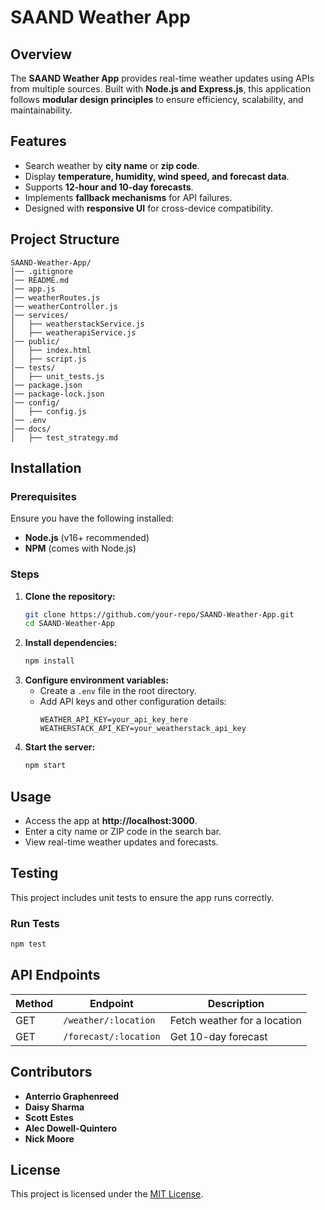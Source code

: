 # SAAND Weather App

## Overview
The **SAAND Weather App** provides real-time weather updates using APIs from multiple sources. Built with **Node.js and Express.js**, this application follows **modular design principles** to ensure efficiency, scalability, and maintainability.

## Features
- Search weather by **city name** or **zip code**.
- Display **temperature, humidity, wind speed, and forecast data**.
- Supports **12-hour and 10-day forecasts**.
- Implements **fallback mechanisms** for API failures.
- Designed with **responsive UI** for cross-device compatibility.

## Project Structure
```
SAAND-Weather-App/
│── .gitignore
│── README.md
│── app.js
│── weatherRoutes.js
│── weatherController.js
│── services/
│   ├── weatherstackService.js
│   ├── weatherapiService.js
│── public/
│   ├── index.html
│   ├── script.js
│── tests/
│   ├── unit_tests.js
│── package.json
│── package-lock.json
│── config/
│   ├── config.js
│── .env
│── docs/
│   ├── test_strategy.md
```

## Installation
### Prerequisites
Ensure you have the following installed:
- **Node.js** (v16+ recommended)
- **NPM** (comes with Node.js)

### Steps
1. **Clone the repository:**
   ```sh
   git clone https://github.com/your-repo/SAAND-Weather-App.git
   cd SAAND-Weather-App
   ```
2. **Install dependencies:**
   ```sh
   npm install
   ```
3. **Configure environment variables:**
   - Create a `.env` file in the root directory.
   - Add API keys and other configuration details:
     ```env
     WEATHER_API_KEY=your_api_key_here
     WEATHERSTACK_API_KEY=your_weatherstack_api_key
     ```
4. **Start the server:**
   ```sh
   npm start
   ```

## Usage
- Access the app at **http://localhost:3000**.
- Enter a city name or ZIP code in the search bar.
- View real-time weather updates and forecasts.

## Testing
This project includes unit tests to ensure the app runs correctly.

### Run Tests
```sh
npm test
```

## API Endpoints
| Method | Endpoint            | Description |
|--------|--------------------|-------------|
| GET    | `/weather/:location` | Fetch weather for a location |
| GET    | `/forecast/:location` | Get 10-day forecast |

## Contributors
- **Anterrio Graphenreed**
- **Daisy Sharma**
- **Scott Estes**
- **Alec Dowell-Quintero**
- **Nick Moore**

## License
This project is licensed under the [MIT License](LICENSE).
